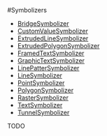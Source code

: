 #Symbolizers

- [BridgeSymbolizer](/usermanual/styling/bridgesymbolizer)
- [CustomValueSymbolizer](/usermanual/styling/customvaluesymbolizer)
- [ExtrudedLineSymbolizer](/usermanual/styling/extrudedlinesymbolizer)
- [ExtrudedPolygonSymbolizer](/usermanual/styling/extrudedpolygonsymbolizer)
- [FramedTextSymbolizer](/usermanual/styling/framedtextsymbolizer)
- [GraphicTextSymbolizer](/usermanual/styling/graphictextsymbolizer)
- [LinePatterSymbolizer](/usermanual/styling/linepatternsymbolizer)
- [LineSymbolizer](/usermanual/styling/linesymbolizer)
- [PointSymbolizer](/usermanual/styling/pointsymbolizer)
- [PolygonSymbolizer](/usermanual/styling/polygonsymbolizer)
- [RasterSymbolizer](/usermanual/styling/rastersymbolizer)
- [TextSymbolizer](/usermanual/styling/textsymbolizer)
- [TunnelSymbolizer](/usermanual/styling/tunnelsymbolizer)


TODO